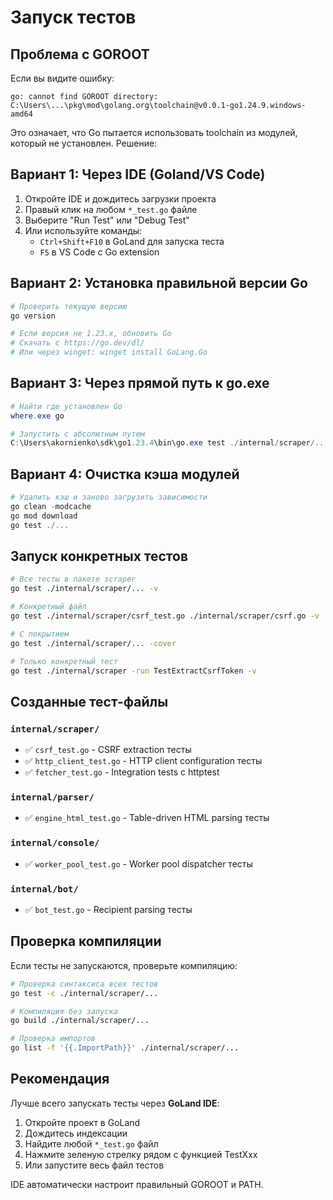 # Запуск тестов

## Проблема с GOROOT

Если вы видите ошибку:
```
go: cannot find GOROOT directory: C:\Users\...\pkg\mod\golang.org\toolchain@v0.0.1-go1.24.9.windows-amd64
```

Это означает, что Go пытается использовать toolchain из модулей, который не установлен. Решение:

## Вариант 1: Через IDE (Goland/VS Code)

1. Откройте IDE и дождитесь загрузки проекта
2. Правый клик на любом `*_test.go` файле
3. Выберите "Run Test" или "Debug Test"
4. Или используйте команды:
   - `Ctrl+Shift+F10` в GoLand для запуска теста
   - `F5` в VS Code с Go extension

## Вариант 2: Установка правильной версии Go

```powershell
# Проверить текущую версию
go version

# Если версия не 1.23.x, обновить Go
# Скачать с https://go.dev/dl/
# Или через winget: winget install GoLang.Go
```

## Вариант 3: Через прямой путь к go.exe

```powershell
# Найти где установлен Go
where.exe go

# Запустить с абсолютным путем
C:\Users\akornienko\sdk\go1.23.4\bin\go.exe test ./internal/scraper/... -v
```

## Вариант 4: Очистка кэша модулей

```powershell
# Удалить кэш и заново загрузить зависимости
go clean -modcache
go mod download
go test ./...
```

## Запуск конкретных тестов

```bash
# Все тесты в пакете scraper
go test ./internal/scraper/... -v

# Конкретный файл
go test ./internal/scraper/csrf_test.go ./internal/scraper/csrf.go -v

# С покрытием
go test ./internal/scraper/... -cover

# Только конкретный тест
go test ./internal/scraper -run TestExtractCsrfToken -v
```

## Созданные тест-файлы

### `internal/scraper/`
- ✅ `csrf_test.go` - CSRF extraction тесты
- ✅ `http_client_test.go` - HTTP client configuration тесты  
- ✅ `fetcher_test.go` - Integration tests с httptest

### `internal/parser/`
- ✅ `engine_html_test.go` - Table-driven HTML parsing тесты

### `internal/console/`
- ✅ `worker_pool_test.go` - Worker pool dispatcher тесты

### `internal/bot/`
- ✅ `bot_test.go` - Recipient parsing тесты

## Проверка компиляции

Если тесты не запускаются, проверьте компиляцию:

```bash
# Проверка синтаксиса всех тестов
go test -c ./internal/scraper/...

# Компиляция без запуска
go build ./internal/scraper/...

# Проверка импортов
go list -f '{{.ImportPath}}' ./internal/scraper/...
```

## Рекомендация

Лучше всего запускать тесты через **GoLand IDE**:
1. Откройте проект в GoLand
2. Дождитесь индексации
3. Найдите любой `*_test.go` файл
4. Нажмите зеленую стрелку рядом с функцией TestXxx
5. Или запустите весь файл тестов

IDE автоматически настроит правильный GOROOT и PATH.



